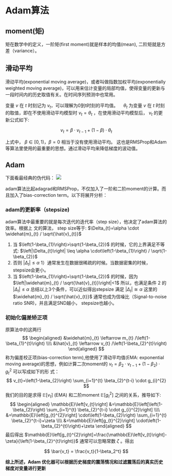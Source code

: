 # Adam算法

## moment(矩)
矩在数学中的定义，一阶矩(first moment)就是样本的均值(mean), 二阶矩就是方差（variance）。
## 滑动平均
滑动平均(exponential moving average)，或者叫做指数加权平均(exponentially weighted moving average)，可以用来估计变量的局部均值，使得变量的更新与一段时间内的历史取值有关。在时间序列预测中也常用。

变量 $v$ 在 $t$ 时刻记为 $v_{t} ，\text{可以理解为0到t时刻的平均值} 。\quad \theta_{t}$ 为变量 $v$ 在 $t$ 时刻的取值，即在不使用滑动平均模型时 $v_{t}=\theta_{t}$ ，在使用滑动平均模型后， $v_{t}$ 的更新公式如下:

$$
v_{t}=\beta \cdot v_{t-1}+(1-\beta) \cdot \theta_{t}
$$

上式中， $\beta \in[0,1) ， \beta=0$ 相当于没有使用滑动平均。
这也是RMSProp和Adam等算法里使用的最重要的思想。通过滑动平均来降低梯度的波动值。
## Adam
下面看最经典的伪代码：
![](https://cdn.jsdelivr.net/gh/vllbc/img4blog//image/Pasted%20image%2020220731173408.png)


adam算法比起adagrad和RMSProp，不仅加入了一阶和二阶moment的计算。而且加入了bias-correction term。以下将展开分析：

### adam的更新率（stepsize)
adam算法中最重要的就是每次迭代的迭代率（step size），他决定了adam算法的效率。根据上 文的算法， step size等于: $\Delta_{t}=\alpha \cdot \widehat{m}_{t} / \sqrt{\hat{v}_{t}}$
1) 当 $\left(1-\beta_{1}\right)>\sqrt{1-\beta_{2}}$ 的时候，它的上界满足不等式:
$\left|\Delta_{t}\right| \leq \alpha \cdot\left(1-\beta_{1}\right) / \sqrt{1-\beta_{2}}$
2) 否则 $\left|\Delta_{t}\right| \leq \alpha$
1）通常发生在数据很稀疏的时候。当数据密集的时候， stepsize会更小。
3) 当 $\left(1-\beta_{1}\right)=\sqrt{1-\beta_{2}}$ 的时候，因为 $\left|\widehat{m}_{t} / \sqrt{\hat{v}_{t}}\right|<1$ 所以，也满足条件 2 的 $\left|\Delta_{t}\right| \leq \alpha$
总结以上3个条件，可以近似得出stepsize 满足 $\left|\Delta_{t}\right| \cong \alpha$
这里的 $\widehat{m}_{t} / \sqrt{\hat{v}_{t}}$ 通常也成为信噪比（Signal-to-noise ratio SNR)，并且满足SND越小， stepsize也越小。

### 初始化偏差矫正项
原算法中的这两行
$$
\begin{aligned}
&\widehat{m}_{t} \leftarrow m_{t} /\left(1-\beta_{1}^{t}\right) \\\\
&\hat{v}_{t} \leftarrow v_{t} /\left(1-\beta_{2}^{t}\right)
\end{aligned}
$$
称为偏差校正项(bias-correction term),他使用了滑动平均值(EMA: exponential moving average)的思想，例如计算二次moment的 $v_{t}=\beta_{2} \cdot v_{t-1}+\left(1-\beta_{2}\right) \cdot g_{t}^{2}$ 可以写成如下的形 式：
$$
v_{t}=\left(1-\beta_{2}\right) \sum_{i=1}^{t} \beta_{2}^{t-i} \cdot g_{i}^{2}
$$
我们的目的是求得 $\mathbb{E}\left[v_{t}\right]$ (EMA) 和二阶moment $\mathbb{E}\left[g_{t}^{2}\right]$ 之间的关系，推导如下:
$$
\begin{aligned}
\mathbb{E}\left[v_{t}\right] &=\mathbb{E}\left[\left(1-\beta_{2}\right) \sum_{i=1}^{t} \beta_{2}^{t-i} \cdot g_{i}^{2}\right] \\\\
&=\mathbb{E}\left[g_{t}^{2}\right] \cdot\left(1-\beta_{2}\right) \sum_{i=1}^{t} \beta_{2}^{t-i}+\zeta \\\\
&=\mathbb{E}\left[g_{t}^{2}\right] \cdot\left(1-\beta_{2}^{t}\right)+\zeta
\end{aligned}
$$
最后得出
$\mathbb{E}\left[g_{t}^{2}\right]=\frac{\mathbb{E}\left[v_{t}\right]-\zeta}{\left(1-\beta_{2}^{t}\right)}$ 通常可以忽略常数 $\zeta$ 。得出

$$
\bar{v_t} = \frac{v_t}{1-\beta_2^t}
$$


**综上所述，Adam 优化器可以根据历史梯度的震荡情况和过滤震荡后的真实历史梯度对变量进行更新**
